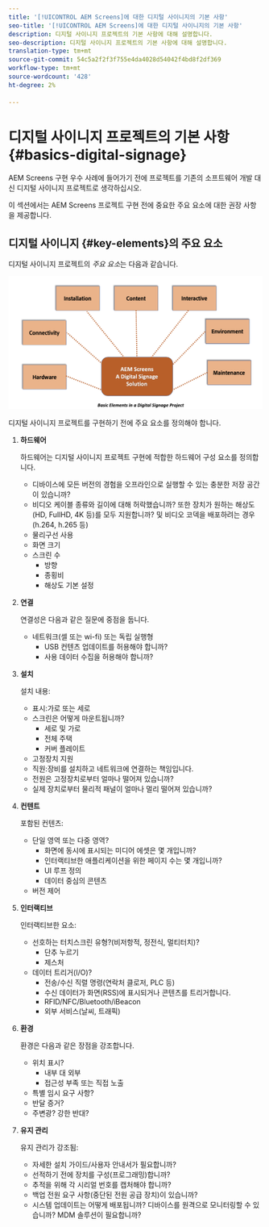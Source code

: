 ```yaml
---
title: '[!UICONTROL AEM Screens]에 대한 디지털 사이니지의 기본 사항'
seo-title: '[!UICONTROL AEM Screens]에 대한 디지털 사이니지의 기본 사항'
description: 디지털 사이니지 프로젝트의 기본 사항에 대해 설명합니다.
seo-description: 디지털 사이니지 프로젝트의 기본 사항에 대해 설명합니다.
translation-type: tm+mt
source-git-commit: 54c5a2f2f3f755e4da4028d54042f4bd8f2df369
workflow-type: tm+mt
source-wordcount: '428'
ht-degree: 2%

---
```



# 디지털 사이니지 프로젝트의 기본 사항 {#basics-digital-signage}

AEM Screens 구현 우수 사례에 들어가기 전에 프로젝트를 기존의 소프트웨어 개발 대신 디지털 사이니지 프로젝트로 생각하십시오.

이 섹션에서는 AEM Screens 프로젝트 구현 전에 중요한 주요 요소에 대한 권장 사항을 제공합니다.

## 디지털 사이니지 {#key-elements}의 주요 요소

디지털 사이니지 프로젝트의 *주요 요소*&#x200B;는 다음과 같습니다.

![](/help/assets/Elements-Revised.png)

디지털 사이니지 프로젝트를 구현하기 전에 주요 요소를 정의해야 합니다.

1. **하드웨어**

   하드웨어는 디지털 사이니지 프로젝트 구현에 적합한 하드웨어 구성 요소를 정의합니다.
   * 디바이스에 모든 버전의 경험을 오프라인으로 실행할 수 있는 충분한 저장 공간이 있습니까?
   * 비디오 케이블 종류와 길이에 대해 허락했습니까? 또한 장치가 원하는 해상도(HD, FullHD, 4K 등)를 모두 지원합니까? 및 비디오 코덱을 배포하려는 경우(h.264, h.265 등)
   * 물리구선 사용
   * 화면 크기
   * 스크린 수
      * 방향
      * 종횡비
      * 해상도 기본 설정

1. **연결**

   연결성은 다음과 같은 질문에 중점을 둡니다.
   * 네트워크(셀 또는 wi-fi) 또는 독립 실행형
      * USB 컨텐츠 업데이트를 허용해야 합니까?
      * 사용 데이터 수집을 허용해야 합니까?

1. **설치**

   설치 내용:
   * 표시:가로 또는 세로
   * 스크린은 어떻게 마운트됩니까?
      * 세로 및 가로
      * 전체 주택
      * 커버 플레이트
   * 고정장치 지원
   * 직원:장비를 설치하고 네트워크에 연결하는 책임입니다.
   * 전원은 고정장치로부터 얼마나 떨어져 있습니까?
   * 실제 장치로부터 물리적 패널이 얼마나 멀리 떨어져 있습니까?

1. **컨텐트**

   포함된 컨텐츠:
   * 단일 영역 또는 다중 영역?
      * 화면에 동시에 표시되는 미디어 에셋은 몇 개입니까?
      * 인터랙티브한 애플리케이션을 위한 페이지 수는 몇 개입니까?
      * UI 루프 정의
      * 데이터 중심의 콘텐츠
   * 버전 제어

1. **인터랙티브**

   인터랙티브한 요소:
   * 선호하는 터치스크린 유형?(비저항적, 정전식, 멀티터치)?
      * 단추 누르기
      * 제스처
   * 데이터 트리거(I/O)?
      * 전송/수신 직렬 명령(연락처 클로저, PLC 등)
      * 수신 데이터가 화면(RSS)에 표시되거나 콘텐츠를 트리거합니다.
      * RFID/NFC/Bluetooth/iBeacon
      * 외부 서비스(날씨, 트래픽)

1. **환경**

   환경은 다음과 같은 장점을 강조합니다.
   * 위치 표시?
      * 내부 대 외부
      * 접근성 부족 또는 직접 노출
   * 특별 임시 요구 사항?
   * 반달 증거?
   * 주변광? 강한 반대?

1. **유지 관리**

   유지 관리가 강조됨:

   * 자세한 설치 가이드/사용자 안내서가 필요합니까?
   * 선적하기 전에 장치를 구성(프로그래밍)합니까?
   * 추적을 위해 각 시리얼 번호를 캡처해야 합니까?
   * 백업 전원 요구 사항(중단된 전원 공급 장치)이 있습니까?
   * 시스템 업데이트는 어떻게 배포됩니까? 디바이스를 원격으로 모니터링할 수 있습니까? MDM 솔루션이 필요합니까?
